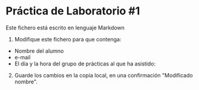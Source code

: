 # Práctica de Laboratorio #1

  Este fichero está escrito en lenguaje Markdown

  1. Modifique este fichero para que contenga:

  * Nombre del alumno
  * e-mail
  * El día y la hora del grupo de prácticas al que ha asistido:


  2. Guarde los cambios en la copia local, en una confirmación "Modificado nombre".
